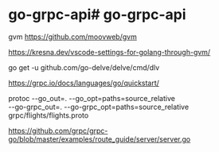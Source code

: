 # go-grpc-api# go-grpc-api


gvm
https://github.com/moovweb/gvm

https://kresna.dev/vscode-settings-for-golang-through-gvm/

go get -u github.com/go-delve/delve/cmd/dlv

https://grpc.io/docs/languages/go/quickstart/

protoc --go_out=. --go_opt=paths=source_relative \
    --go-grpc_out=. --go-grpc_opt=paths=source_relative \
    grpc/flights/flights.proto

https://github.com/grpc/grpc-go/blob/master/examples/route_guide/server/server.go